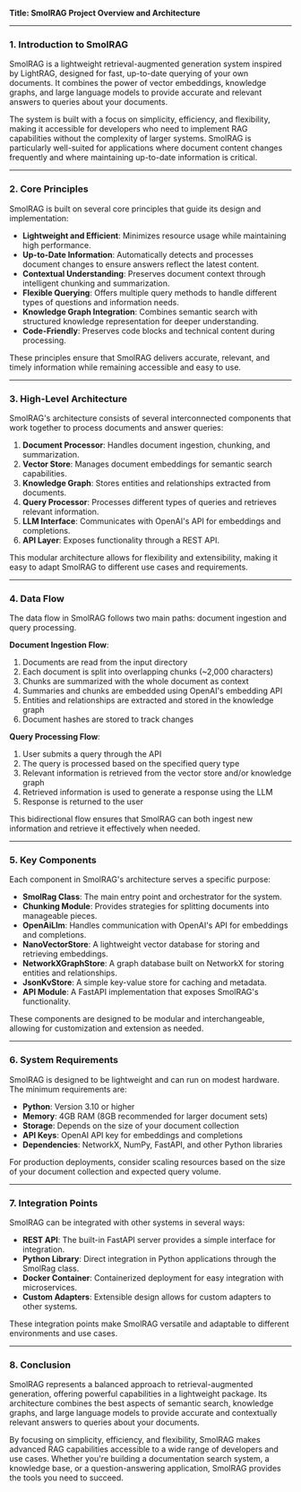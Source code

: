 **Title: SmolRAG Project Overview and Architecture**

---

### **1. Introduction to SmolRAG**

SmolRAG is a lightweight retrieval-augmented generation system inspired by LightRAG, designed for fast, up-to-date querying of your own documents. It combines the power of vector embeddings, knowledge graphs, and large language models to provide accurate and relevant answers to queries about your documents.

The system is built with a focus on simplicity, efficiency, and flexibility, making it accessible for developers who need to implement RAG capabilities without the complexity of larger systems. SmolRAG is particularly well-suited for applications where document content changes frequently and where maintaining up-to-date information is critical.

---

### **2. Core Principles**

SmolRAG is built on several core principles that guide its design and implementation:

- **Lightweight and Efficient**: Minimizes resource usage while maintaining high performance.
- **Up-to-Date Information**: Automatically detects and processes document changes to ensure answers reflect the latest content.
- **Contextual Understanding**: Preserves document context through intelligent chunking and summarization.
- **Flexible Querying**: Offers multiple query methods to handle different types of questions and information needs.
- **Knowledge Graph Integration**: Combines semantic search with structured knowledge representation for deeper understanding.
- **Code-Friendly**: Preserves code blocks and technical content during processing.

These principles ensure that SmolRAG delivers accurate, relevant, and timely information while remaining accessible and easy to use.

---

### **3. High-Level Architecture**

SmolRAG's architecture consists of several interconnected components that work together to process documents and answer queries:

1. **Document Processor**: Handles document ingestion, chunking, and summarization.
2. **Vector Store**: Manages document embeddings for semantic search capabilities.
3. **Knowledge Graph**: Stores entities and relationships extracted from documents.
4. **Query Processor**: Processes different types of queries and retrieves relevant information.
5. **LLM Interface**: Communicates with OpenAI's API for embeddings and completions.
6. **API Layer**: Exposes functionality through a REST API.

This modular architecture allows for flexibility and extensibility, making it easy to adapt SmolRAG to different use cases and requirements.

---

### **4. Data Flow**

The data flow in SmolRAG follows two main paths: document ingestion and query processing.

**Document Ingestion Flow**:
1. Documents are read from the input directory
2. Each document is split into overlapping chunks (~2,000 characters)
3. Chunks are summarized with the whole document as context
4. Summaries and chunks are embedded using OpenAI's embedding API
5. Entities and relationships are extracted and stored in the knowledge graph
6. Document hashes are stored to track changes

**Query Processing Flow**:
1. User submits a query through the API
2. The query is processed based on the specified query type
3. Relevant information is retrieved from the vector store and/or knowledge graph
4. Retrieved information is used to generate a response using the LLM
5. Response is returned to the user

This bidirectional flow ensures that SmolRAG can both ingest new information and retrieve it effectively when needed.

---

### **5. Key Components**

Each component in SmolRAG's architecture serves a specific purpose:

- **SmolRag Class**: The main entry point and orchestrator for the system.
- **Chunking Module**: Provides strategies for splitting documents into manageable pieces.
- **OpenAiLlm**: Handles communication with OpenAI's API for embeddings and completions.
- **NanoVectorStore**: A lightweight vector database for storing and retrieving embeddings.
- **NetworkXGraphStore**: A graph database built on NetworkX for storing entities and relationships.
- **JsonKvStore**: A simple key-value store for caching and metadata.
- **API Module**: A FastAPI implementation that exposes SmolRAG's functionality.

These components are designed to be modular and interchangeable, allowing for customization and extension as needed.

---

### **6. System Requirements**

SmolRAG is designed to be lightweight and can run on modest hardware. The minimum requirements are:

- **Python**: Version 3.10 or higher
- **Memory**: 4GB RAM (8GB recommended for larger document sets)
- **Storage**: Depends on the size of your document collection
- **API Keys**: OpenAI API key for embeddings and completions
- **Dependencies**: NetworkX, NumPy, FastAPI, and other Python libraries

For production deployments, consider scaling resources based on the size of your document collection and expected query volume.

---

### **7. Integration Points**

SmolRAG can be integrated with other systems in several ways:

- **REST API**: The built-in FastAPI server provides a simple interface for integration.
- **Python Library**: Direct integration in Python applications through the SmolRag class.
- **Docker Container**: Containerized deployment for easy integration with microservices.
- **Custom Adapters**: Extensible design allows for custom adapters to other systems.

These integration points make SmolRAG versatile and adaptable to different environments and use cases.

---

### **8. Conclusion**

SmolRAG represents a balanced approach to retrieval-augmented generation, offering powerful capabilities in a lightweight package. Its architecture combines the best aspects of semantic search, knowledge graphs, and large language models to provide accurate and contextually relevant answers to queries about your documents.

By focusing on simplicity, efficiency, and flexibility, SmolRAG makes advanced RAG capabilities accessible to a wide range of developers and use cases. Whether you're building a documentation search system, a knowledge base, or a question-answering application, SmolRAG provides the tools you need to succeed.